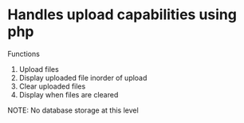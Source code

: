 # Handles upload capabilities using php

Functions
1. Upload files
2. Display uploaded file inorder of upload
3. Clear uploaded files
4. Display when files are cleared

NOTE:
No database storage at this level
